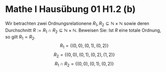 # Mathe I Hausübung 01 H1.2 (b)
Wir betrachten zwei Ordnungsrelationene $R_1,R_2\subseteq\mathbb{N}\times\mathbb{N}$ sowie deren Durchschnitt $R:=R_1\cap R_2\subseteq\mathbb{N}\times\mathbb{N}$.
Beweisen Sie: Ist $R$ eine totale Ordnung, so gilt $R_1=R_2$.
$$R_1=\{(0,0),(0,1),(0,2)\}$$
$$R_2=\{(0,0),(0,1),(0,2),(1,2)\}$$
$$R_1\cap R_2=\{(0,0),(0,1),(0,2)\}$$